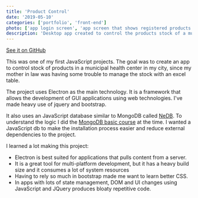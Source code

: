 ```yaml
---
title: 'Product Control'
date: '2019-05-10'
categories: ['portfolio', 'front-end']
photo: ['app login screen', 'app screen that shows registered products', 'app page where you can make reports', 'user info page']
description: 'Desktop app created to control the products stock of a municipal health center, specialized in orthodontics'
---
```


[See it on GitHub](https://github.com/AlNuN/product-control)

This was one of my first JavaScript projects. The goal was to create an app to control
stock of products in a municipal health center in my city, since my mother in law was 
having some trouble to manage the stock with an excel table.

The project uses Electron as the main technology. It is a framework that allows the development
of GUI applications using web technologies. I've made heavy use of jquery and bootstrap.

It also uses an JavaScript database similar to MongoDB called [NeDB](https://github.com/louischatriot/nedb). To understand the logic I did the [MongoDB basic course](https://university.mongodb.com/courses/M001/about?jmp=M102ap) at the time. I wanted a JavaScript db to make the installation process easier and reduce external dependencies to the project.

I learned a lot making this project:
- Electron is best suited for applications that pulls content from a server. 
- It is a great tool for multi-platform development, but it has a heavy build size and it consumes a lot of system resources
- Having to rely so much in bootstrap made me want to learn better CSS.
- In apps with lots of state management, DOM and UI changes using JavaScript and JQuery produces bloaty repetitive code.

